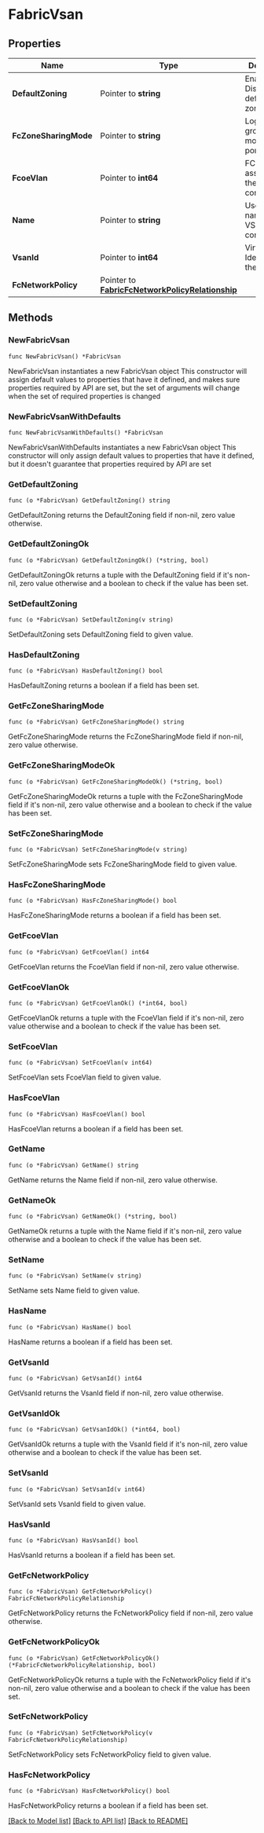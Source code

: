 # FabricVsan

## Properties

Name | Type | Description | Notes
------------ | ------------- | ------------- | -------------
**DefaultZoning** | Pointer to **string** | Enables or Disables the default zoning state. | [optional] [default to "Enabled"]
**FcZoneSharingMode** | Pointer to **string** | Logical grouping mode for fc ports. | [optional] 
**FcoeVlan** | Pointer to **int64** | FCOE Vlan associated to the VSAN configuration. | [optional] 
**Name** | Pointer to **string** | User given name for the VSAN configuration. | [optional] 
**VsanId** | Pointer to **int64** | Virtual San Identifier in the switch. | [optional] 
**FcNetworkPolicy** | Pointer to [**FabricFcNetworkPolicyRelationship**](fabric.FcNetworkPolicy.Relationship.md) |  | [optional] 

## Methods

### NewFabricVsan

`func NewFabricVsan() *FabricVsan`

NewFabricVsan instantiates a new FabricVsan object
This constructor will assign default values to properties that have it defined,
and makes sure properties required by API are set, but the set of arguments
will change when the set of required properties is changed

### NewFabricVsanWithDefaults

`func NewFabricVsanWithDefaults() *FabricVsan`

NewFabricVsanWithDefaults instantiates a new FabricVsan object
This constructor will only assign default values to properties that have it defined,
but it doesn't guarantee that properties required by API are set

### GetDefaultZoning

`func (o *FabricVsan) GetDefaultZoning() string`

GetDefaultZoning returns the DefaultZoning field if non-nil, zero value otherwise.

### GetDefaultZoningOk

`func (o *FabricVsan) GetDefaultZoningOk() (*string, bool)`

GetDefaultZoningOk returns a tuple with the DefaultZoning field if it's non-nil, zero value otherwise
and a boolean to check if the value has been set.

### SetDefaultZoning

`func (o *FabricVsan) SetDefaultZoning(v string)`

SetDefaultZoning sets DefaultZoning field to given value.

### HasDefaultZoning

`func (o *FabricVsan) HasDefaultZoning() bool`

HasDefaultZoning returns a boolean if a field has been set.

### GetFcZoneSharingMode

`func (o *FabricVsan) GetFcZoneSharingMode() string`

GetFcZoneSharingMode returns the FcZoneSharingMode field if non-nil, zero value otherwise.

### GetFcZoneSharingModeOk

`func (o *FabricVsan) GetFcZoneSharingModeOk() (*string, bool)`

GetFcZoneSharingModeOk returns a tuple with the FcZoneSharingMode field if it's non-nil, zero value otherwise
and a boolean to check if the value has been set.

### SetFcZoneSharingMode

`func (o *FabricVsan) SetFcZoneSharingMode(v string)`

SetFcZoneSharingMode sets FcZoneSharingMode field to given value.

### HasFcZoneSharingMode

`func (o *FabricVsan) HasFcZoneSharingMode() bool`

HasFcZoneSharingMode returns a boolean if a field has been set.

### GetFcoeVlan

`func (o *FabricVsan) GetFcoeVlan() int64`

GetFcoeVlan returns the FcoeVlan field if non-nil, zero value otherwise.

### GetFcoeVlanOk

`func (o *FabricVsan) GetFcoeVlanOk() (*int64, bool)`

GetFcoeVlanOk returns a tuple with the FcoeVlan field if it's non-nil, zero value otherwise
and a boolean to check if the value has been set.

### SetFcoeVlan

`func (o *FabricVsan) SetFcoeVlan(v int64)`

SetFcoeVlan sets FcoeVlan field to given value.

### HasFcoeVlan

`func (o *FabricVsan) HasFcoeVlan() bool`

HasFcoeVlan returns a boolean if a field has been set.

### GetName

`func (o *FabricVsan) GetName() string`

GetName returns the Name field if non-nil, zero value otherwise.

### GetNameOk

`func (o *FabricVsan) GetNameOk() (*string, bool)`

GetNameOk returns a tuple with the Name field if it's non-nil, zero value otherwise
and a boolean to check if the value has been set.

### SetName

`func (o *FabricVsan) SetName(v string)`

SetName sets Name field to given value.

### HasName

`func (o *FabricVsan) HasName() bool`

HasName returns a boolean if a field has been set.

### GetVsanId

`func (o *FabricVsan) GetVsanId() int64`

GetVsanId returns the VsanId field if non-nil, zero value otherwise.

### GetVsanIdOk

`func (o *FabricVsan) GetVsanIdOk() (*int64, bool)`

GetVsanIdOk returns a tuple with the VsanId field if it's non-nil, zero value otherwise
and a boolean to check if the value has been set.

### SetVsanId

`func (o *FabricVsan) SetVsanId(v int64)`

SetVsanId sets VsanId field to given value.

### HasVsanId

`func (o *FabricVsan) HasVsanId() bool`

HasVsanId returns a boolean if a field has been set.

### GetFcNetworkPolicy

`func (o *FabricVsan) GetFcNetworkPolicy() FabricFcNetworkPolicyRelationship`

GetFcNetworkPolicy returns the FcNetworkPolicy field if non-nil, zero value otherwise.

### GetFcNetworkPolicyOk

`func (o *FabricVsan) GetFcNetworkPolicyOk() (*FabricFcNetworkPolicyRelationship, bool)`

GetFcNetworkPolicyOk returns a tuple with the FcNetworkPolicy field if it's non-nil, zero value otherwise
and a boolean to check if the value has been set.

### SetFcNetworkPolicy

`func (o *FabricVsan) SetFcNetworkPolicy(v FabricFcNetworkPolicyRelationship)`

SetFcNetworkPolicy sets FcNetworkPolicy field to given value.

### HasFcNetworkPolicy

`func (o *FabricVsan) HasFcNetworkPolicy() bool`

HasFcNetworkPolicy returns a boolean if a field has been set.


[[Back to Model list]](../README.md#documentation-for-models) [[Back to API list]](../README.md#documentation-for-api-endpoints) [[Back to README]](../README.md)


